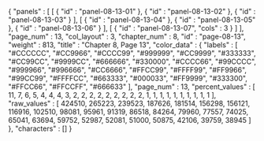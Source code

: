 {
  "panels" : [
    [
      {
        "id" : "panel-08-13-01"
      },
      {
        "id" : "panel-08-13-02"
      },
      {
        "id" : "panel-08-13-03"
      }
    ],
    [
      {
        "id" : "panel-08-13-04"
      },
      {
        "id" : "panel-08-13-05"
      },
      {
        "id" : "panel-08-13-06"
      }
    ],
    [
      {
        "id" : "panel-08-13-07",
        "cols" : 3
      }
    ]
  ],
  "page_num" : 13,
  "col_layout" : 3,
  "chapter_num" : 8,
  "id" : "page-08-13",
  "weight" : 813,
  "title" : "Chapter 8, Page 13",
  "color_data" : {
    "labels" : [
      "#CCCCCC",
      "#CC9966",
      "#CCCC99",
      "#999999",
      "#CC9999",
      "#333333",
      "#CC99CC",
      "#9999CC",
      "#666666",
      "#330000",
      "#CCCC66",
      "#99CCCC",
      "#999966",
      "#996666",
      "#CC6666",
      "#FFCC99",
      "#FFFF99",
      "#FF9966",
      "#99CC99",
      "#FFFFCC",
      "#663333",
      "#000033",
      "#FF9999",
      "#333300",
      "#FFCC66",
      "#FFCCFF",
      "#666633"
    ],
    "page_num" : 13,
    "percent_values" : [
      11,
      7,
      6,
      5,
      4,
      4,
      4,
      3,
      2,
      2,
      2,
      2,
      2,
      2,
      2,
      2,
      2,
      1,
      1,
      1,
      1,
      1,
      1,
      1,
      1,
      1,
      1
    ],
    "raw_values" : [
      424510,
      265223,
      239523,
      187626,
      181514,
      156298,
      156121,
      116916,
      102510,
      98081,
      95961,
      91319,
      86518,
      84264,
      79960,
      77557,
      74025,
      65041,
      63694,
      59752,
      52987,
      52081,
      51000,
      50875,
      42106,
      39759,
      38945
    ]
  },
  "characters" : []
}
